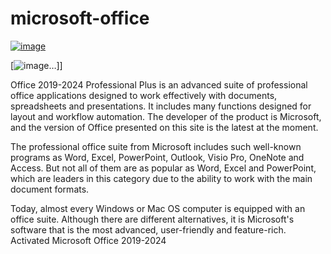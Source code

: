 # microsoft-office


[![image](https://i.imgur.com/0UUxzc9.png)]()

[![image](https://www.google.com/imgres?q=%D0%BC%D0%B0%D0%B9%D0%BA%D1%80%D0%BE%D1%81%D0%BE%D1%84%D1%82%20%D0%BE%D1%84%D0%B8%D1%81&imgurl=https%3A%2F%2Fpartner.microsoft.com%2F-%2Fmedia%2Fmssc%2Fmpn%2Fpartner%2Fsolutions%2Fimages%2Ffeatured_content_500x280_office_tile.jpg%3Fh%3D280%26iar%3D0%26w%3D500%26la%3Dde%26hash%3D62167920128F3484DCF05E85AFDA0172&imgrefurl=https%3A%2F%2Fpartner.microsoft.com%2Fde-ch%2Fsolutions%2Foffice-solutions-overview&docid=5IWkzcncCaSBMM&tbnid=T8lkGGoIk1XTjM&vet=12ahUKEwi9u7mD_t-IAxXFqP0HHQB9Im4QM3oECB4QAA..i&w=500&h=280&hcb=2&ved=2ahUKEwi9u7mD_t-IAxXFqP0HHQB9Im4QM3oECB4QAA)…]]



Office 2019-2024 Professional Plus is an advanced suite of professional office applications designed to work effectively with documents, spreadsheets and presentations. It includes many functions designed for layout and workflow automation. The developer of the product is Microsoft, and the version of Office presented on this site is the latest at the moment.



The professional office suite from Microsoft includes such well-known programs as Word, Excel, PowerPoint, Outlook, Visio Pro, OneNote and Access. But not all of them are as popular as Word, Excel and PowerPoint, which are leaders in this category due to the ability to work with the main document formats.



Today, almost every Windows or Mac OS computer is equipped with an office suite. Although there are different alternatives, it is Microsoft's software that is the most advanced, user-friendly and feature-rich. Activated Microsoft Office 2019-2024

